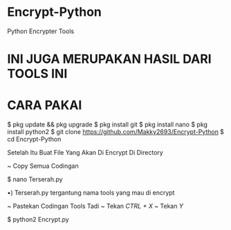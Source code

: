 # Encrypt-Python
Python Encrypter Tools
# INI JUGA MERUPAKAN HASIL DARI TOOLS INI

# CARA PAKAI
$ pkg update && pkg upgrade
$ pkg install git
$ pkg install nano
$ pkg install python2
$ git clone https://github.com/Makky2693/Encrypt-Python
$ cd Encrypt-Python

Setelah Itu Buat File Yang Akan Di Encrypt Di Directory

~ Copy Semua Codingan

$ nano Terserah.py

•) Terserah.py tergantung nama tools yang mau di encrypt

~ Pastekan Codingan Tools Tadi
~ Tekan *CTRL + X*
~ Tekan *Y*

$ python2 Encrypt.py
